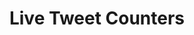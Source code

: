 ---
  id: "96484"
  fieldLayoutId: "89"
  uid: "56f69bf1-f570-44d7-98f0-994ecfc444e1"
  enabled: "1"
  archived: "0"
  dateCreated: "2020-03-16 00:07:01"
  dateUpdated: "2020-03-16 00:07:34"
  siteSettingsId: "96484"
  slug: "live-tweet-counters"
  siteId: "1"
  uri: "patterns/ios/entry/live-tweet-counters"
  enabledForSite: "1"
  sectionId: "2"
  typeId: "2"
  authorId: "1"
  postDate: "2020-03-16 00:03:00"
  expiryDate: null
  contentId: "96397"
  title: "Live Tweet Counters"
  field_allColorsComputed: null
  field_allColorsComputedIllustration: null
  field_allColorsComputedThumbnail: null
  field_appDescription: null
  field_appDescriptionSentiment: null
  field_audio: "0"
  field_authorFaq: null
  field_bgThumbPosition: "left center"
  field_body: null
  field_captureSize: null
  field_categoriesRaw: "delight,telltale,"
  field_categoryInPlainText: null
  field_coldThumbTransform: null
  field_colorPalette: null
  field_contributorName: null
  field_contributorUrl: null
  field_coverColor: null
  field_dominantColor: null
  field_externalContributor: "0"
  field_fetchWebsiteData: null
  field_fullName: null
  field_gfycatSource: "ImmaculateBestBassethound"
  field_gif: "1"
  field_gumletUrl: null
  field_gumletUrlNoPreParse: null
  field_howHelps: "<p><strong>Telltale and Delight</strong></p><p>Modern systems need to rely on different communication mechanics to show users the nature and behavior of the system.</p><p>In Twitter's system, there's is a particular need to communicate to the user that the system and its interactivity work in real-time. Without this communication precept, Twitter wouldn't exist.</p><p>Live counters of tweet interactions function as telltales that reinforce these concepts. Telltales are devices or objects that automatically give a visual indication of the state or presence of something.</p><p>In this context, live counters work as indicators that give the final user an idea of how the state of a tweet changes in popularity, which ultimately reinforces the concept of real-time communication.</p><p>Finally, small micro-interactions like these can help to increase the delightfulness factor of the service and therefore increase the overall satisfaction.</p>"
  field_howWorks: "<p>Twitter became a social media powerhouse by creating a platform highly optimized for real-time interactions and content consumption. Twitter is usually the first-time source for many global events reporting, and it has become a critical public communications medium for politicians, companies, and high-visibility individuals.</p><p>Given that the real-time aspect of the network is one of its vital value propositions, Twitter has been investing heavily in creating interactions that allow people to get a pulse of how different topics and particular tweets evolves.</p><p>One of those features is the ability to see real-time interaction of individual tweets.</p><p>Twitter accomplished this by having live counters of likes, retweets, and replies.</p><p>As users scroll through the timeline or look at a particular tweet, they can notice how the counters change when new likes, retweets, and replies happen. These live counters are coupled with other interactions like real-time refreshing of the timeline and the comments list.</p>"
  field_iconColors: null
  field_iconComputedColors: null
  field_illustrationSource: null
  field_imagePathRaw: ""
  field_imageTextOcr: null
  field_depthArticleBody: null
  field_lpSentimentScore: null
  field_lpUrl: null
  field_mediaEmbed: null
  field_mobileId: null
  field_mobileShotSrc: null
  field_newsObject: null
  field_pageFetchJsonString: null
  field_patternSrc: "Twitter"
  field_platformRaw: "iOS"
  field_qualityDescription: null
  field_rawResponse: null
  field_readingDuration: null
  field_readingDurationSeconds: null
  field_readingEaseLevel: null
  field_readingEaseScore: null
  field_references: null
  field_screenshotColors: null
  field_screenshotComputedColors: null
  field_sourceFromArchive: null
  field_strategyDescription: null
  field_thumbColors: null
  field_thumbVideoUrl: null
  field_webDescription: null
  field_webTitle: null
  field_what: "<p>This is an interaction found on Twitter. All tweets in a timeline have live counters that change in real-time as you navigate them on a timeline or browse them in their particular detail views.</p>"
  root: null
  lft: null
  rgt: null
  level: null
  structureId: null
  layout: layouts/post.njk
---